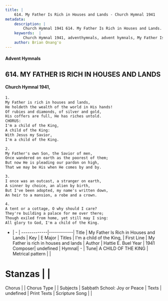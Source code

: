 ```yaml
---
title: |
    614. My Father Is Rich in Houses and Lands - Church Hymnal 1941
metadata:
    description: |
        Church Hymnal 1941 614. My Father Is Rich in Houses and Lands.  My Father is rich in houses and lands, He holdeth the wealth of the world in His hands! Of rubies and diamonds, of silver and gold, His coffers are full, He has riches untold. CHORUS: I'm a child of the King, A child of the King: With Jesus my Savior, I'm a child of the King. 
    keywords:  |
        Church Hymnal 1941, adventhymnals, advent hymnals, My Father Is Rich in Houses and Lands, My Father is rich in houses and lands. I'm a child of the King,
    author: Brian Onang'o
---
```


#### Advent Hymnals
## 614. MY FATHER IS RICH IN HOUSES AND LANDS
####  Church Hymnal 1941,

```txt
1.
My Father is rich in houses and lands,
He holdeth the wealth of the world in His hands!
Of rubies and diamonds, of silver and gold,
His coffers are full, He has riches untold.
CHORUS:
I'm a child of the King,
A child of the King:
With Jesus my Savior,
I'm a child of the King.

2.
My Father's own Son, the Savior of men,
Once wandered on earth as the poorest of them;
But now He is pleading our pardon on high,
That we may be His when He comes by and by.

3.
I once was an outcast, a stranger on earth,
A sinner by choice, an alien by birth,
But I've been adopted, my name's written down,
An heir to a mansion, a robe and a crown.

4.
A tent or a cottage, O why should I care?
They're building a palace for me over there;
Though exiled from home, yet still may I sing:
All glory to God, I'm a child of the King.

```

- |   -  |
-------------|------------|
Title | My Father Is Rich in Houses and Lands |
Key | E Major |
Titles | I'm a child of the King, |
First Line | My Father is rich in houses and lands |
Author | Hattie E. Buel
Year | 1941
Composer| undefined |
Hymnal|  - |
Tune| A CHILD OF THE KING |
Metrical pattern | |
# Stanzas |  |
Chorus |  |
Chorus Type |  |
Subjects | Sabbath School: Joy or Peace |
Texts | undefined |
Print Texts | 
Scripture Song |  |
    
